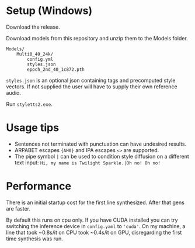 # Setup (Windows)
Download the release.

Download models from this repository and unzip them to the Models folder.
```
Models/
    Multi0_40_24k/
        config.yml
        styles.json
        epoch_2nd_40_1c872.pth
```
`styles.json` is an optional json containing tags and precomputed style vectors. If not supplied the user will have to supply their own reference audio.

Run `styletts2.exe`.

# Usage tips
- Sentences not terminated with punctuation can have undesired results.
- ARPABET escapes `{AH0}` and IPA escapes `<>` are supported. 
- The pipe symbol `|` can be used to condition style diffusion on a different text input: `Hi, my name is Twilight Sparkle.|Oh no! Oh no!`

# Performance
There is an initial startup cost for the first line synthesized. After that gens are faster.

By default this runs on cpu only. If you have CUDA installed you can try switching the inference device in `config.yaml` to `'cuda'`. On my machine, a line that took ~0.8s/it on CPU took ~0.4s/it on GPU, disregarding the first time synthesis was run.
